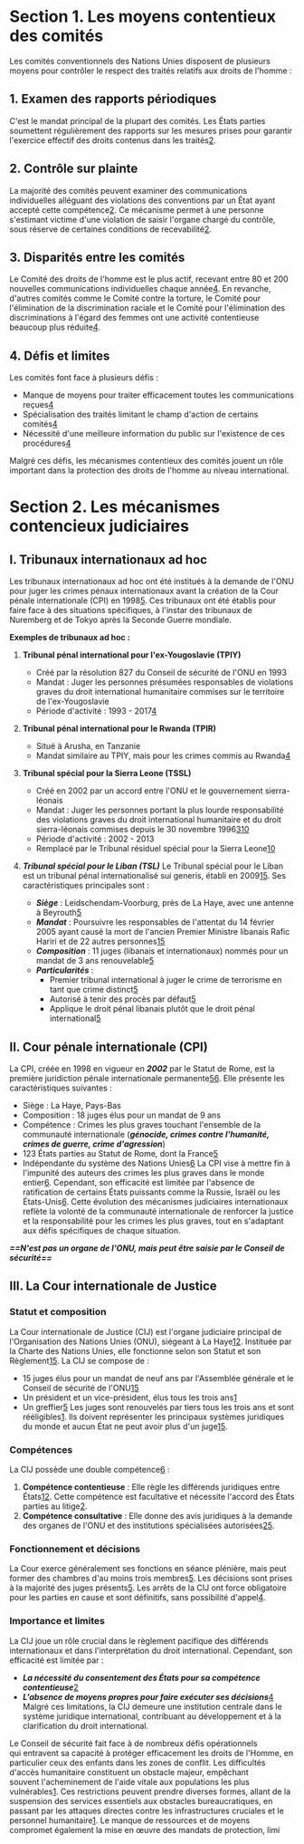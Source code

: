 # Section 1. Les moyens contentieux des comités

Les comités conventionnels des Nations Unies disposent de plusieurs moyens pour contrôler le respect des traités relatifs aux droits de l'homme :

## 1. Examen des rapports périodiques

C'est le mandat principal de la plupart des comités. Les États parties soumettent régulièrement des rapports sur les mesures prises pour garantir l'exercice effectif des droits contenus dans les traités[2](https://revuedlf.com/droit-international/faut-il-prendre-les-comites-conventionnels-au-serieux/).

## 2. Contrôle sur plainte

La majorité des comités peuvent examiner des communications individuelles alléguant des violations des conventions par un État ayant accepté cette compétence[2](https://revuedlf.com/droit-international/faut-il-prendre-les-comites-conventionnels-au-serieux/). Ce mécanisme permet à une personne s'estimant victime d'une violation de saisir l'organe chargé du contrôle, sous réserve de certaines conditions de recevabilité[2](https://revuedlf.com/droit-international/faut-il-prendre-les-comites-conventionnels-au-serieux/).

## 3. Disparités entre les comités

Le Comité des droits de l'homme est le plus actif, recevant entre 80 et 200 nouvelles communications individuelles chaque année[4](https://www.persee.fr/doc/afdi_0066-3085_2009_num_55_1_4082). En revanche, d'autres comités comme le Comité contre la torture, le Comité pour l'élimination de la discrimination raciale et le Comité pour l'élimination des discriminations à l'égard des femmes ont une activité contentieuse beaucoup plus réduite[4](https://www.persee.fr/doc/afdi_0066-3085_2009_num_55_1_4082).

## 4. Défis et limites

Les comités font face à plusieurs défis :
- Manque de moyens pour traiter efficacement toutes les communications reçues[4](https://www.persee.fr/doc/afdi_0066-3085_2009_num_55_1_4082)
- Spécialisation des traités limitant le champ d'action de certains comités[4](https://www.persee.fr/doc/afdi_0066-3085_2009_num_55_1_4082)
- Nécessité d'une meilleure information du public sur l'existence de ces procédures[4](https://www.persee.fr/doc/afdi_0066-3085_2009_num_55_1_4082)
    

Malgré ces défis, les mécanismes contentieux des comités jouent un rôle important dans la protection des droits de l'homme au niveau international.

# Section 2. Les mécanismes contencieux judiciaires

## I. Tribunaux internationaux ad hoc

Les tribunaux internationaux ad hoc ont été institués à la demande de l'ONU pour juger les crimes pénaux internationaux avant la création de la Cour pénale internationale (CPI) en 1998[5](https://www.justice.gouv.fr/justice-france/justice-europeenne-internationale/justice-internationale). Ces tribunaux ont été établis pour faire face à des situations spécifiques, à l'instar des tribunaux de Nuremberg et de Tokyo après la Seconde Guerre mondiale.

**Exemples de tribunaux ad hoc :**

1. **Tribunal pénal international pour l'ex-Yougoslavie (TPIY)**
    - Créé par la résolution 827 du Conseil de sécurité de l'ONU en 1993
    - Mandat : Juger les personnes présumées responsables de violations graves du droit international humanitaire commises sur le territoire de l'ex-Yougoslavie
    - Période d'activité : 1993 - 2017[4](https://www.amnesty.org/fr/what-we-do/international-justice/)
        
2. **Tribunal pénal international pour le Rwanda (TPIR)**
    - Situé à Arusha, en Tanzanie
    - Mandat similaire au TPIY, mais pour les crimes commis au Rwanda[4](https://www.amnesty.org/fr/what-we-do/international-justice/)

3. **Tribunal spécial pour la Sierra Leone (TSSL)**
    - Créé en 2002 par un accord entre l'ONU et le gouvernement sierra-léonais
    - Mandat : Juger les personnes portant la plus lourde responsabilité des violations graves du droit international humanitaire et du droit sierra-léonais commises depuis le 30 novembre 1996[3](https://ihl-databases.icrc.org/assets/treaties/605-DIH-98-FR.pdf)[10](https://fr.wikipedia.org/wiki/Tribunal_sp%C3%A9cial_pour_la_Sierra_Leone)
    - Période d'activité : 2002 - 2013
    - Remplacé par le Tribunal résiduel spécial pour la Sierra Leone[10](https://fr.wikipedia.org/wiki/Tribunal_sp%C3%A9cial_pour_la_Sierra_Leone)
    
4. ***Tribunal spécial pour le Liban (TSL)***
	Le Tribunal spécial pour le Liban est un tribunal pénal internationalisé sui generis, établi en 2009[1](https://theses.fr/2012GREND006)[5](https://fr.wikipedia.org/wiki/Tribunal_sp%C3%A9cial_des_Nations_unies_pour_le_Liban). Ses caractéristiques principales sont :
	- ***Siège*** : Leidschendam-Voorburg, près de La Haye, avec une antenne à Beyrouth[5](https://fr.wikipedia.org/wiki/Tribunal_sp%C3%A9cial_des_Nations_unies_pour_le_Liban)
	- ***Mandat*** : Poursuivre les responsables de l'attentat du 14 février 2005 ayant causé la mort de l'ancien Premier Ministre libanais Rafic Hariri et de 22 autres personnes[1](https://theses.fr/2012GREND006)[5](https://fr.wikipedia.org/wiki/Tribunal_sp%C3%A9cial_des_Nations_unies_pour_le_Liban)
	- ***Composition*** : 11 juges (libanais et internationaux) nommés pour un mandat de 3 ans renouvelable[5](https://fr.wikipedia.org/wiki/Tribunal_sp%C3%A9cial_des_Nations_unies_pour_le_Liban)
	- ***Particularités*** :
	    - Premier tribunal international à juger le crime de terrorisme en tant que crime distinct[5](https://fr.wikipedia.org/wiki/Tribunal_sp%C3%A9cial_des_Nations_unies_pour_le_Liban)
	    - Autorisé à tenir des procès par défaut[5](https://fr.wikipedia.org/wiki/Tribunal_sp%C3%A9cial_des_Nations_unies_pour_le_Liban)
	    - Applique le droit pénal libanais plutôt que le droit pénal international[5](https://fr.wikipedia.org/wiki/Tribunal_sp%C3%A9cial_des_Nations_unies_pour_le_Liban)
## II. Cour pénale internationale (CPI)
La CPI, créée en 1998 en vigueur en ***2002*** par le Statut de Rome, est la première juridiction pénale internationale permanente[5](https://www.justice.gouv.fr/justice-france/justice-europeenne-internationale/justice-internationale)[6](https://www.amnesty.fr/focus/cour-penale-internationale). Elle présente les caractéristiques suivantes :
- Siège : La Haye, Pays-Bas
- Composition : 18 juges élus pour un mandat de 9 ans
- Compétence : Crimes les plus graves touchant l'ensemble de la communauté internationale (***génocide, crimes contre l'humanité, crimes de guerre, crime d'agression***)
- 123 États parties au Statut de Rome, dont la France[5](https://www.justice.gouv.fr/justice-france/justice-europeenne-internationale/justice-internationale)
- Indépendante du système des Nations Unies[6](https://www.amnesty.fr/focus/cour-penale-internationale)
La CPI vise à mettre fin à l'impunité des auteurs des crimes les plus graves dans le monde entier[6](https://www.amnesty.fr/focus/cour-penale-internationale). Cependant, son efficacité est limitée par l'absence de ratification de certains États puissants comme la Russie, Israël ou les États-Unis[6](https://www.amnesty.fr/focus/cour-penale-internationale).
Cette évolution des mécanismes judiciaires internationaux reflète la volonté de la communauté internationale de renforcer la justice et la responsabilité pour les crimes les plus graves, tout en s'adaptant aux défis spécifiques de chaque situation.

***==N'est pas un organe de l'ONU, mais peut être saisie par le Conseil de sécurité==***

## III. La Cour internationale de Justice

### Statut et composition
La Cour internationale de Justice (CIJ) est l'organe judiciaire principal de l'Organisation des Nations Unies (ONU), siégeant à La Haye[1](https://www.vie-publique.fr/fiches/38302-quest-ce-que-la-cour-internationale-de-justice-cij)[2](https://cdad-cotedor.justice.fr/juridictions/organisation-de-la-justice/les-juridictions-supra-nationales/les-principales-cours-de-justice-internationale/la-cour-internationale-de-justice-cij/). Instituée par la Charte des Nations Unies, elle fonctionne selon son Statut et son Règlement[1](https://www.vie-publique.fr/fiches/38302-quest-ce-que-la-cour-internationale-de-justice-cij)[5](https://fr.wikipedia.org/wiki/Cour_internationale_de_justice). La CIJ se compose de :
- 15 juges élus pour un mandat de neuf ans par l'Assemblée générale et le Conseil de sécurité de l'ONU[1](https://www.vie-publique.fr/fiches/38302-quest-ce-que-la-cour-internationale-de-justice-cij)[5](https://fr.wikipedia.org/wiki/Cour_internationale_de_justice)
- Un président et un vice-président, élus tous les trois ans[1](https://www.vie-publique.fr/fiches/38302-quest-ce-que-la-cour-internationale-de-justice-cij)
- Un greffier[5](https://fr.wikipedia.org/wiki/Cour_internationale_de_justice)
Les juges sont renouvelés par tiers tous les trois ans et sont rééligibles[1](https://www.vie-publique.fr/fiches/38302-quest-ce-que-la-cour-internationale-de-justice-cij). Ils doivent représenter les principaux systèmes juridiques du monde et aucun État ne peut avoir plus d'un juge[1](https://www.vie-publique.fr/fiches/38302-quest-ce-que-la-cour-internationale-de-justice-cij)[5](https://fr.wikipedia.org/wiki/Cour_internationale_de_justice).
### Compétences
La CIJ possède une double compétence[6](https://www.icj-cij.org/fr/competence) :
1. **Compétence contentieuse** : Elle règle les différends juridiques entre États[1](https://www.vie-publique.fr/fiches/38302-quest-ce-que-la-cour-internationale-de-justice-cij)[2](https://cdad-cotedor.justice.fr/juridictions/organisation-de-la-justice/les-juridictions-supra-nationales/les-principales-cours-de-justice-internationale/la-cour-internationale-de-justice-cij/). Cette compétence est facultative et nécessite l'accord des États parties au litige[2](https://cdad-cotedor.justice.fr/juridictions/organisation-de-la-justice/les-juridictions-supra-nationales/les-principales-cours-de-justice-internationale/la-cour-internationale-de-justice-cij/).    
2. **Compétence consultative** : Elle donne des avis juridiques à la demande des organes de l'ONU et des institutions spécialisées autorisées[2](https://cdad-cotedor.justice.fr/juridictions/organisation-de-la-justice/les-juridictions-supra-nationales/les-principales-cours-de-justice-internationale/la-cour-internationale-de-justice-cij/)[5](https://fr.wikipedia.org/wiki/Cour_internationale_de_justice).
### Fonctionnement et décisions
La Cour exerce généralement ses fonctions en séance plénière, mais peut former des chambres d'au moins trois membres[5](https://fr.wikipedia.org/wiki/Cour_internationale_de_justice). Les décisions sont prises à la majorité des juges présents[5](https://fr.wikipedia.org/wiki/Cour_internationale_de_justice). Les arrêts de la CIJ ont force obligatoire pour les parties en cause et sont définitifs, sans possibilité d'appel[4](https://www.vie-publique.fr/questions-reponses/285794-la-justice-internationale-competences-et-fonctionnement).
### Importance et limites
La CIJ joue un rôle crucial dans le règlement pacifique des différends internationaux et dans l'interprétation du droit international. Cependant, son efficacité est limitée par :
- ***La nécessité du consentement des États pour sa compétence contentieuse***[2](https://cdad-cotedor.justice.fr/juridictions/organisation-de-la-justice/les-juridictions-supra-nationales/les-principales-cours-de-justice-internationale/la-cour-internationale-de-justice-cij/)
- ***L'absence de moyens propres pour faire exécuter ses décisions***[4](https://www.vie-publique.fr/questions-reponses/285794-la-justice-internationale-competences-et-fonctionnement)
Malgré ces limitations, la CIJ demeure une institution centrale dans le système juridique international, contribuant au développement et à la clarification du droit international.

Le Conseil de sécurité fait face à de nombreux défis opérationnels qui entravent sa capacité à protéger efficacement les droits de l'Homme, en particulier ceux des enfants dans les zones de conflit. Les difficultés d'accès humanitaire constituent un obstacle majeur, empêchant souvent l'acheminement de l'aide vitale aux populations les plus vulnérables[1](https://www.unicef.fr/article/le-refus-dacces-a-laide-humanitaire-une-violation-serieuse-repandue-et-complexe/). Ces restrictions peuvent prendre diverses formes, allant de la suspension des services essentiels aux obstacles bureaucratiques, en passant par les attaques directes contre les infrastructures cruciales et le personnel humanitaire[1](https://www.unicef.fr/article/le-refus-dacces-a-laide-humanitaire-une-violation-serieuse-repandue-et-complexe/). Le manque de ressources et de moyens compromet également la mise en œuvre des mandats de protection, limi